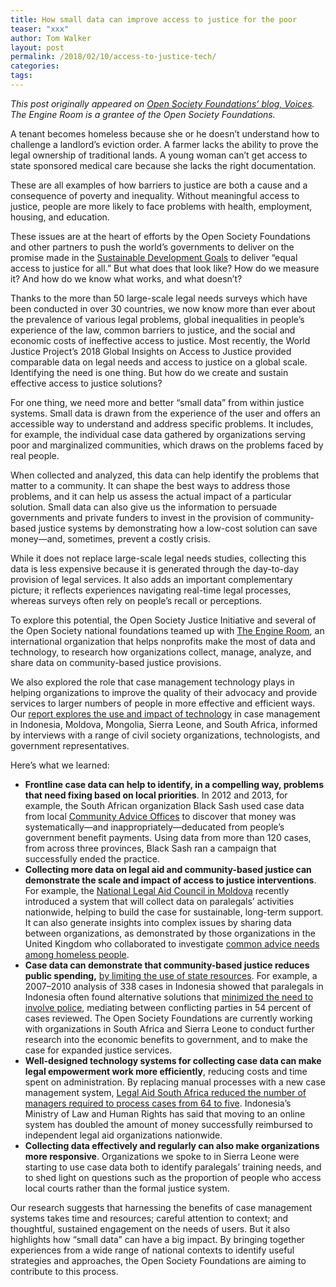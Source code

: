 ```yaml
---
title: How small data can improve access to justice for the poor
teaser: "xxx"
author: Tom Walker
layout: post
permalink: /2018/02/10/access-to-justice-tech/
categories:
tags:
---
```


_This post originally appeared on [Open Society Foundations’ blog, Voices](https://www.opensocietyfoundations.org/voices/how-small-data-can-improve-access-justice-poor). The Engine Room is a grantee of the Open Society Foundations._

A tenant becomes homeless because she or he doesn’t understand how to challenge a landlord’s eviction order. A farmer lacks the ability to prove the legal ownership of traditional lands. A young woman can’t get access to state sponsored medical care because she lacks the right documentation.

These are all examples of how barriers to justice are both a cause and a consequence of poverty and inequality. Without meaningful access to justice, people are more likely to face problems with health, employment, housing, and education.

These issues are at the heart of efforts by the Open Society Foundations and other partners to push the world’s governments to deliver on the promise made in the [Sustainable Development Goals](https://www.un.org/sustainabledevelopment/peace-justice/) to deliver “equal access to justice for all.” But what does that look like? How do we measure it? And how do we know what works, and what doesn’t?

Thanks to the more than 50 large-scale legal needs surveys which have been conducted in over 30 countries, we now know more than ever about the prevalence of various legal problems, global inequalities in people’s experience of the law, common barriers to justice, and the social and economic costs of ineffective access to justice. Most recently, the World Justice Project’s 2018 Global Insights on Access to Justice provided comparable data on legal needs and access to justice on a global scale. Identifying the need is one thing. But how do we create and sustain effective access to justice solutions?

For one thing, we need more and better “small data” from within justice systems. Small data is drawn from the experience of the user and offers an accessible way to understand and address specific problems. It includes, for example, the individual case data gathered by organizations serving poor and marginalized communities, which draws on the problems faced by real people.

When collected and analyzed, this data can help identify the problems that matter to a community. It can shape the best ways to address those problems, and it can help us assess the actual impact of a particular solution. Small data can also give us the information to persuade governments and private funders to invest in the provision of community-based justice systems by demonstrating how a low-cost solution can save money—and, sometimes, prevent a costly crisis.

While it does not replace large-scale legal needs studies, collecting this data is less expensive because it is generated through the day-to-day provision of legal services. It also adds an important complementary picture; it reflects experiences navigating real-time legal processes, whereas surveys often rely on people’s recall or perceptions.

To explore this potential, the Open Society Justice Initiative and several of the Open Society national foundations teamed up with [The Engine Room](https://www.theengineroom.org/), an international organization that helps nonprofits make the most of data and technology, to research how organizations collect, manage, analyze, and share data on community-based justice provisions.

We also explored the role that case management technology plays in helping organizations to improve the quality of their advocacy and provide services to larger numbers of people in more effective and efficient ways. Our [report explores the use and impact of technology](http://www.theengineroom.org/wp-content/uploads/2018/04/Technology-in-Case-Management-for-Legal-Empowerment-The-Engine-Room.pdf) in case management in Indonesia, Moldova, Mongolia, Sierra Leone, and South Africa, informed by interviews with a range of civil society organizations, technologists, and government representatives.

Here’s what we learned:

- **Frontline case data can help to identify, in a compelling way, problems that need fixing based on local priorities**. In 2012 and 2013, for example, the South African organization Black Sash used case data from local [Community Advice Offices](https://www.opensocietyfoundations.org/sites/default/files/community-legal-southafrica-20160920.pdf) to discover that money was systematically—and inappropriately—deducated from people’s government benefit payments. Using data from more than 120 cases, from across three provinces, Black Sash ran a campaign that successfully ended the practice.
- **Collecting more data on legal aid and community-based justice can demonstrate the scale and impact of access to justice interventions**. For example, the [National Legal Aid Council in Moldova](https://www.opensocietyfoundations.org/sites/default/files/community-legal-moldova-20160920.pdf) recently introduced a system that will collect data on paralegals’ activities nationwide, helping to build the case for sustainable, long-term support. It can also generate insights into complex issues by sharing data between organizations, as demonstrated by those organizations in the United Kingdom who collaborated to investigate [common advice needs among homeless people](http://www.datakind.org/projects/sharing-data-to-learn-about-homelessness).
- **Case data can demonstrate that community-based justice reduces public spending,** [by limiting the use of state resources](https://www.accesstojusticeactiongroup.co.uk/wp-content/uploads/2011/07/towards_a_business_case_for_legal_aid.pdf). For example, a 2007–2010 analysis of 338 cases in Indonesia showed that paralegals in Indonesia often found alternative solutions that [minimized the need to involve police](https://namati.org/resources/paralegalism-and-legal-aid-in-indonesia-2011/), mediating between conflicting parties in 54 percent of cases reviewed. The Open Society Foundations are currently working with organizations in South Africa and Sierra Leone to conduct further research into the economic benefits to government, and to make the case for expanded justice services.
- **Well-designed technology systems for collecting case data can make legal empowerment work more efficiently**, reducing costs and time spent on administration. By replacing manual processes with a new case management system, [Legal Aid South Africa reduced the number of managers required to process cases from 64 to five](http://hotdocs.com/solutions/client-stories/legal-aid-south-africa). Indonesia’s Ministry of Law and Human Rights has said that moving to an online system has doubled the amount of money successfully reimbursed to independent legal aid organizations nationwide.
- **Collecting data effectively and regularly can also make organizations more responsive**. Organizations we spoke to in Sierra Leone were starting to use case data both to identify paralegals’ training needs, and to shed light on questions such as the proportion of people who access local courts rather than the formal justice system.

Our research suggests that harnessing the benefits of case management systems takes time and resources; careful attention to context; and thoughtful, sustained engagement on the needs of users. But it also highlights how “small data” can have a big impact. By bringing together experiences from a wide range of national contexts to identify useful strategies and approaches, the Open Society Foundations are aiming to contribute to this process.
